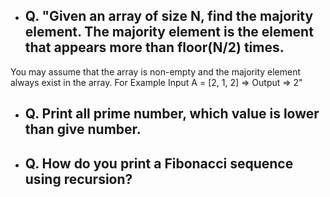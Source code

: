 - ## Q. "Given an array of size N, find the majority element. The majority element is the element that appears more than floor(N/2) times.
You may assume that the array is non-empty and the majority element always exist in the array. For Example Input A = [2, 1, 2] =>  Output => 2"

- ## Q. Print all prime number, which value is lower than give number.  

- ## Q. How do you print a Fibonacci sequence using recursion?
